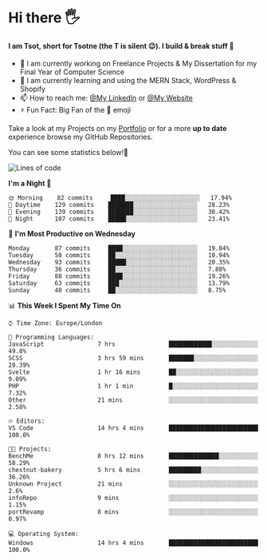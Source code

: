# Hi there :raised_hand_with_fingers_splayed:
#### I am Tsot, short for Tsotne (the T is silent :wink:). I build & break stuff :space_invader:
- :telescope: I am currently working on Freelance Projects & My Dissertation for my Final Year of Computer Science
- :seedling: I am currently learning and using the MERN Stack, WordPress & Shopify
- :mailbox: How to reach me: [@My LinkedIn](https://www.linkedin.com/in/tsotne-gvadzabia/) or [@My Website](https://tsotnegvadzabia.me/contact)
- :zap: Fun Fact: Big Fan of the :space_invader: emoji

Take a look at my Projects on my [Portfolio](https://tsotnegvadzabia.me/) or for a more **up to date** experience browse my GitHub Repositories.

You can see some statistics below!:space_invader:
<!--START_SECTION:waka-->
![Lines of code](https://img.shields.io/badge/From%20Hello%20World%20I%27ve%20Written-3.5%20million%20lines%20of%20code-blue)

**I'm a Night 🦉** 

```text
🌞 Morning    82 commits     ████░░░░░░░░░░░░░░░░░░░░░   17.94% 
🌆 Daytime    129 commits    ███████░░░░░░░░░░░░░░░░░░   28.23% 
🌃 Evening    139 commits    ███████░░░░░░░░░░░░░░░░░░   30.42% 
🌙 Night      107 commits    █████░░░░░░░░░░░░░░░░░░░░   23.41%

```
📅 **I'm Most Productive on Wednesday** 

```text
Monday       87 commits     ████░░░░░░░░░░░░░░░░░░░░░   19.04% 
Tuesday      50 commits     ██░░░░░░░░░░░░░░░░░░░░░░░   10.94% 
Wednesday    93 commits     █████░░░░░░░░░░░░░░░░░░░░   20.35% 
Thursday     36 commits     ██░░░░░░░░░░░░░░░░░░░░░░░   7.88% 
Friday       88 commits     ████░░░░░░░░░░░░░░░░░░░░░   19.26% 
Saturday     63 commits     ███░░░░░░░░░░░░░░░░░░░░░░   13.79% 
Sunday       40 commits     ██░░░░░░░░░░░░░░░░░░░░░░░   8.75%

```


📊 **This Week I Spent My Time On** 

```text
⌚︎ Time Zone: Europe/London

💬 Programming Languages: 
JavaScript               7 hrs               ████████████░░░░░░░░░░░░░   49.8% 
SCSS                     3 hrs 59 mins       ███████░░░░░░░░░░░░░░░░░░   28.39% 
Svelte                   1 hr 16 mins        ██░░░░░░░░░░░░░░░░░░░░░░░   9.09% 
PHP                      1 hr 1 min          █░░░░░░░░░░░░░░░░░░░░░░░░   7.32% 
Other                    21 mins             ░░░░░░░░░░░░░░░░░░░░░░░░░   2.58%

🔥 Editors: 
VS Code                  14 hrs 4 mins       █████████████████████████   100.0%

🐱‍💻 Projects: 
BenchMe                  8 hrs 12 mins       ██████████████░░░░░░░░░░░   58.29% 
chestnut-bakery          5 hrs 6 mins        █████████░░░░░░░░░░░░░░░░   36.26% 
Unknown Project          21 mins             ░░░░░░░░░░░░░░░░░░░░░░░░░   2.6% 
infoRepo                 9 mins              ░░░░░░░░░░░░░░░░░░░░░░░░░   1.15% 
portRevamp               8 mins              ░░░░░░░░░░░░░░░░░░░░░░░░░   0.97%

💻 Operating System: 
Windows                  14 hrs 4 mins       █████████████████████████   100.0%

```


<!--END_SECTION:waka-->
